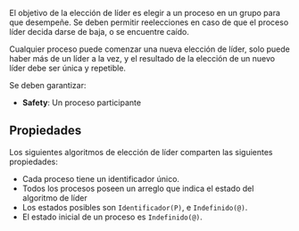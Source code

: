 El objetivo de la elección de líder es elegir a un proceso en un grupo para que desempeñe. Se deben permitir reelecciones en caso de que el proceso líder decida darse de baja, o se encuentre caído.

Cualquier proceso puede comenzar una nueva elección de líder, solo puede haber más de un líder a la vez, y el resultado de la elección de un nuevo líder debe ser única y repetible.

Se deben garantizar:
- **Safety**: Un proceso participante

## Propiedades

Los siguientes algoritmos de elección de líder comparten las siguientes propiedades:

- Cada proceso tiene un identificador único.
- Todos los procesos poseen un arreglo que indica el estado del algoritmo de líder
- Los estados posibles son `Identificador(P)`, e `Indefinido(@)`.
- El estado inicial de un proceso es `Indefinido(@)`.
